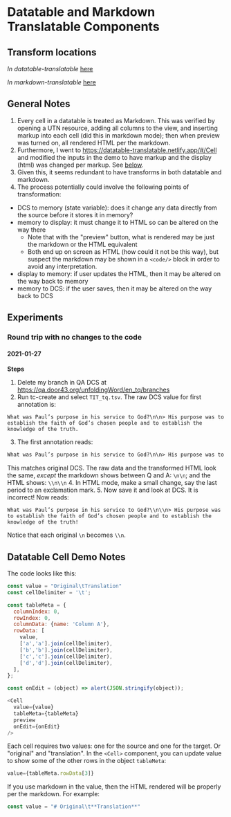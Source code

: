 # Datatable and Markdown Translatable Components

## Transform locations

*In datatable-translatable* [here](https://github.com/unfoldingWord/datatable-translatable/blob/master/src/components/cell/Cell.js)

*In markdown-translatable* [here](https://github.com/unfoldingWord/markdown-translatable/blob/master/src/core/markdown-converter.ts)

## General Notes

1. Every cell in a datatable is treated as Markdown. This was verified by opening a UTN resource, adding all columns to the view, and inserting markup into each cell (did this in markdown mode); then when preview was turned on, all rendered HTML per the markdown.
2. Furthermore, I went to https://datatable-translatable.netlify.app/#/Cell and modified the inputs in the demo to have markup and the display (html) was changed per markup. See [below](DataTable-Markdown-translatable.md#datatable-cell-demo-notes).
3. Given this, it seems redundant to have transforms in both datatable and markdown.
4. The process potentially could involve the following points of transformation:
- DCS to memory (state variable): does it change any data directly from the source before it stores it in memory?
- memory to display: it must change it to HTML so can be altered on the way there
    - Note that with the "preview" button, what is rendered may be just the markdown or the HTML equivalent
    - Both end up on screen as HTML (how could it not be this way), but suspect the markdown may be shown in a `<code/>` block in order to avoid any interpretation.
- display to memory: if user updates the HTML, then it may be altered on the way back to memory
- memory to DCS: if the user saves, then it may be altered on the way back to DCS

## Experiments

### Round trip with no changes to the code

#### 2021-01-27

**Steps**
1. Delete my branch in QA DCS at https://qa.door43.org/unfoldingWord/en_tq/branches
2. Run tc-create and select `TIT_tq.tsv`. The raw DCS value for first annotation is:
```
What was Paul’s purpose in his service to God?\n\n> His purpose was to establish the faith of God’s chosen people and to establish the knowledge of the truth.
```
3. The first annotation reads:
```md
What was Paul’s purpose in his service to God?\n\n> His purpose was to establish the faith of God’s chosen people and to establish the knowledge of the truth.
```
This matches original DCS. 
The raw data and the transformed HTML look the same, *except* the markdown shows between Q and A: `\n\n`; and the HTML shows: `\\n\\n`
4. In HTML mode, make a small change, say the last period to an exclamation mark.
5. Now save it and look at DCS. It is incorrect! Now reads:
```
What was Paul’s purpose in his service to God?\\n\\n> His purpose was to establish the faith of God’s chosen people and to establish the knowledge of the truth!
```
Notice that each original `\n` becomes `\\n`.




## Datatable Cell Demo Notes

The code looks like this:
```js
const value = "Original\tTranslation"
const cellDelimiter = '\t';

const tableMeta = {
  columnIndex: 0,
  rowIndex: 0,
  columnData: {name: 'Column A'},
  rowData: [
    value,
    ['a','a'].join(cellDelimiter),
    ['b','b'].join(cellDelimiter),
    ['c','c'].join(cellDelimiter),
    ['d','d'].join(cellDelimiter),
  ],
};

const onEdit = (object) => alert(JSON.stringify(object));

<Cell
  value={value}
  tableMeta={tableMeta}
  preview
  onEdit={onEdit}
/>
```

Each cell requires two values: one for the source and one for the target. Or "original" and "translation".
In the `<Cell>` component, you can update value to show some of the other rows in the object `tableMeta`:
```js
value={tableMeta.rowData[3]}
```

If you use markdown in the value, then the HTML rendered will be properly per the markdown.
For example:
```js
const value = "# Original\t**Translation**"
```